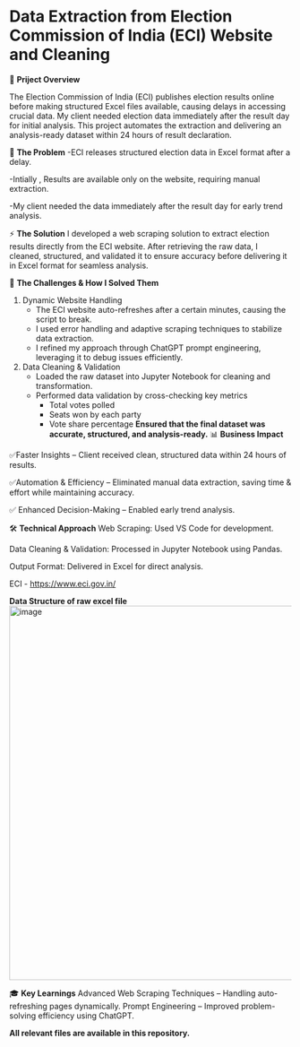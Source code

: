 #  Data Extraction from Election Commission of India (ECI) Website and Cleaning

📌 **Priject Overview**

The Election Commission of India (ECI) publishes election results online before making structured Excel files available, causing delays in accessing crucial data. My client needed election data immediately after the result day for initial analysis. This project automates the extraction and delivering an analysis-ready dataset within 24 hours of result declaration.

🚨 **The Problem** 
-ECI releases structured election data in Excel format after a delay. 

-Intially , Results are available only on the website, requiring manual extraction. 

-My client needed the data immediately after the result day for early trend analysis.

⚡ **The Solution** 
I developed a web scraping solution to extract election results directly from the ECI website. After retrieving the raw data, I cleaned, structured, and validated it to ensure accuracy before delivering it in Excel format for seamless analysis.

🚧 **The Challenges & How I Solved Them** 
 1. Dynamic Website Handling
    - The ECI website auto-refreshes after a certain minutes, causing the script to break.
    - I used error handling and adaptive scraping techniques to stabilize data extraction.
    - I refined my approach through ChatGPT prompt engineering, leveraging it to debug issues efficiently.
 2. Data Cleaning & Validation
    - Loaded the raw dataset into Jupyter Notebook for cleaning and  transformation.
    - Performed data validation by cross-checking key metrics
        - Total votes polled
        - Seats won by each party
        - Vote share percentage
 **Ensured that the final dataset was accurate, structured, and analysis-ready.**
📊 **Business Impact**

✅Faster Insights – Client received clean, structured data within 24 hours of results.

✅Automation & Efficiency – Eliminated manual data extraction, saving time & effort while maintaining accuracy.

✅ Enhanced Decision-Making – Enabled early trend analysis.

🛠️ **Technical Approach**
Web Scraping: Used VS Code for development.

Data Cleaning & Validation: Processed in Jupyter Notebook using Pandas.

Output Format: Delivered in Excel for direct analysis.

ECI - https://www.eci.gov.in/

**Data Structure of raw excel file**
<img width="668" alt="image" src="https://github.com/user-attachments/assets/e6476c33-c044-46ba-80ef-176522e8545c" />

🎓 **Key Learnings** 
Advanced Web Scraping Techniques – Handling auto-refreshing pages dynamically. 
Prompt Engineering – Improved problem-solving efficiency using ChatGPT.

**All relevant files are available in this repository.**
